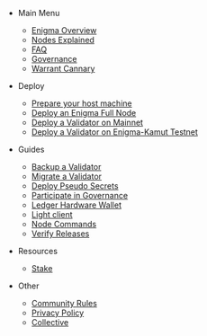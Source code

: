
- Main Menu

  - [Enigma Overview](enigma-quickstart.md "What is Enigma?")
  - [Nodes Explained](nodes-quickstart.md "What are Secret Nodes?")
  <!-- - [The Genesis Games](genesisgames-overview.md "Genesis Games Overview") -->
  <!-- - [Testnet Info](testnet.md "Enigma Testnet Information") -->
  <!-- - [Rewards Overview](rewards-overview.md "Rewards Overview") -->
  <!-- - [Utility](utility-overview.md "Utility Overview") -->
  - [FAQ](faq.md "FAQ")
  - [Governance](https://explorer.mainnet.enigma.co/proposals "Proposals on the Enigma Blockhain Mainnet")
  - [Warrant Cannary](secret-warrant-canary.md "Warrant Canary")

- Deploy

  - [Prepare your host machine](tutorials/prepare-your-host-machine.md "Prepare your host machine")
  - [Deploy an Enigma Full Node](tutorials/deploy-enigma-fullnode.md "Deploy an Enigma Full Node")
  - [Deploy a Validator on Mainnet](tutorials/deploy-validator.md "Deploy a Secret Node on Mainnet")
  - [Deploy a Validator on Enigma-Kamut Testnet](tutorials/kamut-testnet.md "How to join Kamut Testnet")

- Guides
  <!-- - [Contributing Guidelines](tutorials/contributing.md) -->
  - [Backup a Validator](tutorials/backup-a-validator.md)
  - [Migrate a Validator](tutorials/migrate-a-validator.md)
  - [Deploy Pseudo Secrets](tutorials/deploy-pseudo-secrets.md)
  - [Participate in Governance](tutorials/governance.md "How to participate in on-chain governance.")
  - [Ledger Hardware Wallet](tutorials/ledger-nano-s.md "Ledger Hardware Wallet Support")
  - [Light client](tutorials/light-client-mainnet.md "Light client setup.")
  <!--  - [Deploy a Secret Node on Vultr](tutorials/prep-sn-vultr.md "Deploy a Secret Node on Vultr") -->
  <!-- - [Tips & Troubleshooting](tutorials/sn-tips-troubleshooting.md "Deploy a Secret Node on your NUC") -->
  - [Node Commands](tutorials/node-commands.md "Commands to run on your Enigma Blockchain Node.")
  - [Verify Releases](tutorials/verify-releases.md "Verify new releases.")

- Resources
  - [Stake](stake.md)
  <!-- - [NUC Hosting](nuc-hosting.md) -->

- Other
  - [Community Rules](rules.md)
  - [Privacy Policy](privacy-policy.md)
  - [Collective](https://collective.secretnodes.org)
